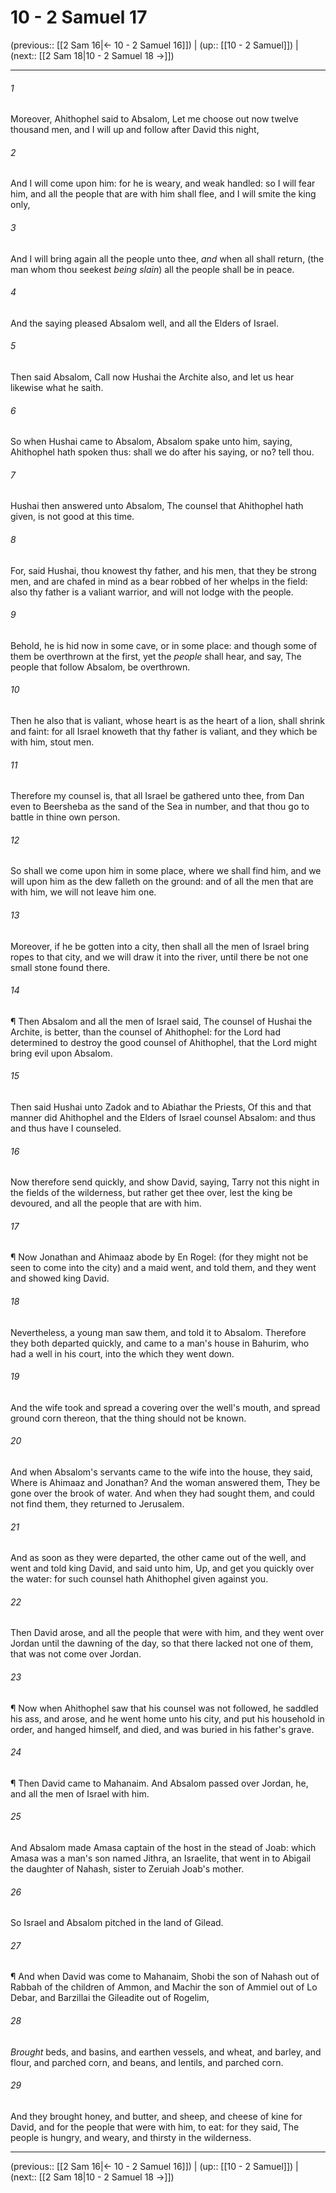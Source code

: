 # 10 - 2 Samuel 17

(previous:: [[2 Sam 16|← 10 - 2 Samuel 16]]) | (up:: [[10 - 2 Samuel]]) | (next:: [[2 Sam 18|10 - 2 Samuel 18 →]])

***


###### 1 
Moreover, Ahithophel said to Absalom, Let me choose out now twelve thousand men, and I will up and follow after David this night, 

###### 2 
And I will come upon him: for he is weary, and weak handled: so I will fear him, and all the people that are with him shall flee, and I will smite the king only, 

###### 3 
And I will bring again all the people unto thee, _and_ when all shall return, (the man whom thou seekest _being slain_) all the people shall be in peace. 

###### 4 
And the saying pleased Absalom well, and all the Elders of Israel. 

###### 5 
Then said Absalom, Call now Hushai the Archite also, and let us hear likewise what he saith. 

###### 6 
So when Hushai came to Absalom, Absalom spake unto him, saying, Ahithophel hath spoken thus: shall we do after his saying, or no? tell thou. 

###### 7 
Hushai then answered unto Absalom, The counsel that Ahithophel hath given, is not good at this time. 

###### 8 
For, said Hushai, thou knowest thy father, and his men, that they be strong men, and are chafed in mind as a bear robbed of her whelps in the field: also thy father is a valiant warrior, and will not lodge with the people. 

###### 9 
Behold, he is hid now in some cave, or in some place: and though some of them be overthrown at the first, yet the _people_ shall hear, and say, The people that follow Absalom, be overthrown. 

###### 10 
Then he also that is valiant, whose heart is as the heart of a lion, shall shrink and faint: for all Israel knoweth that thy father is valiant, and they which be with him, stout men. 

###### 11 
Therefore my counsel is, that all Israel be gathered unto thee, from Dan even to Beersheba as the sand of the Sea in number, and that thou go to battle in thine own person. 

###### 12 
So shall we come upon him in some place, where we shall find him, and we will upon him as the dew falleth on the ground: and of all the men that are with him, we will not leave him one. 

###### 13 
Moreover, if he be gotten into a city, then shall all the men of Israel bring ropes to that city, and we will draw it into the river, until there be not one small stone found there. 

###### 14 
¶ Then Absalom and all the men of Israel said, The counsel of Hushai the Archite, is better, than the counsel of Ahithophel: for the Lord had determined to destroy the good counsel of Ahithophel, that the Lord might bring evil upon Absalom. 

###### 15 
Then said Hushai unto Zadok and to Abiathar the Priests, Of this and that manner did Ahithophel and the Elders of Israel counsel Absalom: and thus and thus have I counseled. 

###### 16 
Now therefore send quickly, and show David, saying, Tarry not this night in the fields of the wilderness, but rather get thee over, lest the king be devoured, and all the people that are with him. 

###### 17 
¶ Now Jonathan and Ahimaaz abode by En Rogel: (for they might not be seen to come into the city) and a maid went, and told them, and they went and showed king David. 

###### 18 
Nevertheless, a young man saw them, and told it to Absalom. Therefore they both departed quickly, and came to a man's house in Bahurim, who had a well in his court, into the which they went down. 

###### 19 
And the wife took and spread a covering over the well's mouth, and spread ground corn thereon, that the thing should not be known. 

###### 20 
And when Absalom's servants came to the wife into the house, they said, Where is Ahimaaz and Jonathan? And the woman answered them, They be gone over the brook of water. And when they had sought them, and could not find them, they returned to Jerusalem. 

###### 21 
And as soon as they were departed, the other came out of the well, and went and told king David, and said unto him, Up, and get you quickly over the water: for such counsel hath Ahithophel given against you. 

###### 22 
Then David arose, and all the people that were with him, and they went over Jordan until the dawning of the day, so that there lacked not one of them, that was not come over Jordan. 

###### 23 
¶ Now when Ahithophel saw that his counsel was not followed, he saddled his ass, and arose, and he went home unto his city, and put his household in order, and hanged himself, and died, and was buried in his father's grave. 

###### 24 
¶ Then David came to Mahanaim. And Absalom passed over Jordan, he, and all the men of Israel with him. 

###### 25 
And Absalom made Amasa captain of the host in the stead of Joab: which Amasa was a man's son named Jithra, an Israelite, that went in to Abigail the daughter of Nahash, sister to Zeruiah Joab's mother. 

###### 26 
So Israel and Absalom pitched in the land of Gilead. 

###### 27 
¶ And when David was come to Mahanaim, Shobi the son of Nahash out of Rabbah of the children of Ammon, and Machir the son of Ammiel out of Lo Debar, and Barzillai the Gileadite out of Rogelim, 

###### 28 
_Brought_ beds, and basins, and earthen vessels, and wheat, and barley, and flour, and parched corn, and beans, and lentils, and parched corn. 

###### 29 
And they brought honey, and butter, and sheep, and cheese of kine for David, and for the people that were with him, to eat: for they said, The people is hungry, and weary, and thirsty in the wilderness.

***

(previous:: [[2 Sam 16|← 10 - 2 Samuel 16]]) | (up:: [[10 - 2 Samuel]]) | (next:: [[2 Sam 18|10 - 2 Samuel 18 →]])
